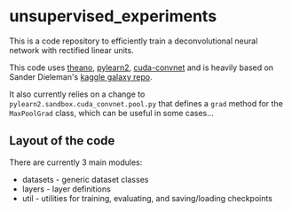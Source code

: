 unsupervised_experiments
================

This is a code repository to efficiently train a deconvolutional neural network with rectified linear units.

This code uses [theano][theano], [pylearn2][pylearn2], [cuda-convnet][ccnet] and is heavily based on Sander Dieleman's [kaggle galaxy repo][galaxy].

It also currently relies on a change to `pylearn2.sandbox.cuda_convnet.pool.py` that defines a `grad` method for the `MaxPoolGrad` class, which can be useful in some cases...

## Layout of the code
There are currently 3 main modules:
+ datasets - generic dataset classes
+ layers - layer definitions
+ util - utilities for training, evaluating, and saving/loading checkpoints  

[theano]:https://github.com/Theano/Theano
[pylearn2]:https://github.com/lisa-lab/pylearn2
[ccnet]:http://code.google.com/p/cuda-convnet/
[galaxy]:https://github.com/benanne/kaggle-galaxies